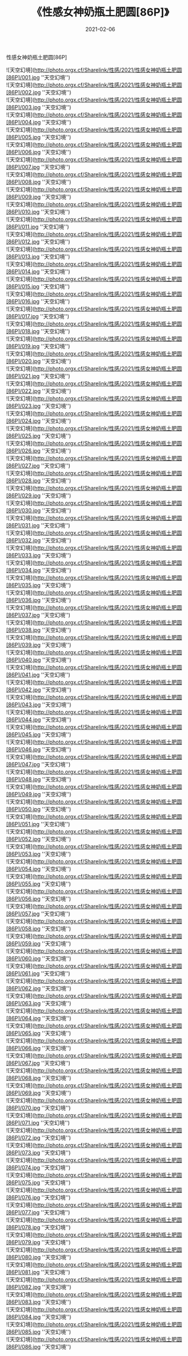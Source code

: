 ﻿---
layout: post
title:  《性感女神奶瓶土肥圆[86P]》
date:   2021-02-06
img: http://photo.orgx.cf/Sharelink/性感/2021/性感女神奶瓶土肥圆[86P]/000.jpg
categories: [美女, 性感, 泳衣]
---

性感女神奶瓶土肥圆[86P]



![天空幻境](http://photo.orgx.cf/Sharelink/性感/2021/性感女神奶瓶土肥圆[86P]/001.jpg ''天空幻境'') <br>
![天空幻境](http://photo.orgx.cf/Sharelink/性感/2021/性感女神奶瓶土肥圆[86P]/002.jpg ''天空幻境'') <br>
![天空幻境](http://photo.orgx.cf/Sharelink/性感/2021/性感女神奶瓶土肥圆[86P]/003.jpg ''天空幻境'') <br>
![天空幻境](http://photo.orgx.cf/Sharelink/性感/2021/性感女神奶瓶土肥圆[86P]/004.jpg ''天空幻境'') <br>
![天空幻境](http://photo.orgx.cf/Sharelink/性感/2021/性感女神奶瓶土肥圆[86P]/005.jpg ''天空幻境'') <br>
![天空幻境](http://photo.orgx.cf/Sharelink/性感/2021/性感女神奶瓶土肥圆[86P]/006.jpg ''天空幻境'') <br>
![天空幻境](http://photo.orgx.cf/Sharelink/性感/2021/性感女神奶瓶土肥圆[86P]/007.jpg ''天空幻境'') <br>
![天空幻境](http://photo.orgx.cf/Sharelink/性感/2021/性感女神奶瓶土肥圆[86P]/008.jpg ''天空幻境'') <br>
![天空幻境](http://photo.orgx.cf/Sharelink/性感/2021/性感女神奶瓶土肥圆[86P]/009.jpg ''天空幻境'') <br>
![天空幻境](http://photo.orgx.cf/Sharelink/性感/2021/性感女神奶瓶土肥圆[86P]/010.jpg ''天空幻境'') <br>
![天空幻境](http://photo.orgx.cf/Sharelink/性感/2021/性感女神奶瓶土肥圆[86P]/011.jpg ''天空幻境'') <br>
![天空幻境](http://photo.orgx.cf/Sharelink/性感/2021/性感女神奶瓶土肥圆[86P]/012.jpg ''天空幻境'') <br>
![天空幻境](http://photo.orgx.cf/Sharelink/性感/2021/性感女神奶瓶土肥圆[86P]/013.jpg ''天空幻境'') <br>
![天空幻境](http://photo.orgx.cf/Sharelink/性感/2021/性感女神奶瓶土肥圆[86P]/014.jpg ''天空幻境'') <br>
![天空幻境](http://photo.orgx.cf/Sharelink/性感/2021/性感女神奶瓶土肥圆[86P]/015.jpg ''天空幻境'') <br>
![天空幻境](http://photo.orgx.cf/Sharelink/性感/2021/性感女神奶瓶土肥圆[86P]/016.jpg ''天空幻境'') <br>
![天空幻境](http://photo.orgx.cf/Sharelink/性感/2021/性感女神奶瓶土肥圆[86P]/017.jpg ''天空幻境'') <br>
![天空幻境](http://photo.orgx.cf/Sharelink/性感/2021/性感女神奶瓶土肥圆[86P]/018.jpg ''天空幻境'') <br>
![天空幻境](http://photo.orgx.cf/Sharelink/性感/2021/性感女神奶瓶土肥圆[86P]/019.jpg ''天空幻境'') <br>
![天空幻境](http://photo.orgx.cf/Sharelink/性感/2021/性感女神奶瓶土肥圆[86P]/020.jpg ''天空幻境'') <br>
![天空幻境](http://photo.orgx.cf/Sharelink/性感/2021/性感女神奶瓶土肥圆[86P]/021.jpg ''天空幻境'') <br>
![天空幻境](http://photo.orgx.cf/Sharelink/性感/2021/性感女神奶瓶土肥圆[86P]/022.jpg ''天空幻境'') <br>
![天空幻境](http://photo.orgx.cf/Sharelink/性感/2021/性感女神奶瓶土肥圆[86P]/023.jpg ''天空幻境'') <br>
![天空幻境](http://photo.orgx.cf/Sharelink/性感/2021/性感女神奶瓶土肥圆[86P]/024.jpg ''天空幻境'') <br>
![天空幻境](http://photo.orgx.cf/Sharelink/性感/2021/性感女神奶瓶土肥圆[86P]/025.jpg ''天空幻境'') <br>
![天空幻境](http://photo.orgx.cf/Sharelink/性感/2021/性感女神奶瓶土肥圆[86P]/026.jpg ''天空幻境'') <br>
![天空幻境](http://photo.orgx.cf/Sharelink/性感/2021/性感女神奶瓶土肥圆[86P]/027.jpg ''天空幻境'') <br>
![天空幻境](http://photo.orgx.cf/Sharelink/性感/2021/性感女神奶瓶土肥圆[86P]/028.jpg ''天空幻境'') <br>
![天空幻境](http://photo.orgx.cf/Sharelink/性感/2021/性感女神奶瓶土肥圆[86P]/029.jpg ''天空幻境'') <br>
![天空幻境](http://photo.orgx.cf/Sharelink/性感/2021/性感女神奶瓶土肥圆[86P]/030.jpg ''天空幻境'') <br>
![天空幻境](http://photo.orgx.cf/Sharelink/性感/2021/性感女神奶瓶土肥圆[86P]/031.jpg ''天空幻境'') <br>
![天空幻境](http://photo.orgx.cf/Sharelink/性感/2021/性感女神奶瓶土肥圆[86P]/032.jpg ''天空幻境'') <br>
![天空幻境](http://photo.orgx.cf/Sharelink/性感/2021/性感女神奶瓶土肥圆[86P]/033.jpg ''天空幻境'') <br>
![天空幻境](http://photo.orgx.cf/Sharelink/性感/2021/性感女神奶瓶土肥圆[86P]/034.jpg ''天空幻境'') <br>
![天空幻境](http://photo.orgx.cf/Sharelink/性感/2021/性感女神奶瓶土肥圆[86P]/035.jpg ''天空幻境'') <br>
![天空幻境](http://photo.orgx.cf/Sharelink/性感/2021/性感女神奶瓶土肥圆[86P]/036.jpg ''天空幻境'') <br>
![天空幻境](http://photo.orgx.cf/Sharelink/性感/2021/性感女神奶瓶土肥圆[86P]/037.jpg ''天空幻境'') <br>
![天空幻境](http://photo.orgx.cf/Sharelink/性感/2021/性感女神奶瓶土肥圆[86P]/038.jpg ''天空幻境'') <br>
![天空幻境](http://photo.orgx.cf/Sharelink/性感/2021/性感女神奶瓶土肥圆[86P]/039.jpg ''天空幻境'') <br>
![天空幻境](http://photo.orgx.cf/Sharelink/性感/2021/性感女神奶瓶土肥圆[86P]/040.jpg ''天空幻境'') <br>
![天空幻境](http://photo.orgx.cf/Sharelink/性感/2021/性感女神奶瓶土肥圆[86P]/041.jpg ''天空幻境'') <br>
![天空幻境](http://photo.orgx.cf/Sharelink/性感/2021/性感女神奶瓶土肥圆[86P]/042.jpg ''天空幻境'') <br>
![天空幻境](http://photo.orgx.cf/Sharelink/性感/2021/性感女神奶瓶土肥圆[86P]/043.jpg ''天空幻境'') <br>
![天空幻境](http://photo.orgx.cf/Sharelink/性感/2021/性感女神奶瓶土肥圆[86P]/044.jpg ''天空幻境'') <br>
![天空幻境](http://photo.orgx.cf/Sharelink/性感/2021/性感女神奶瓶土肥圆[86P]/045.jpg ''天空幻境'') <br>
![天空幻境](http://photo.orgx.cf/Sharelink/性感/2021/性感女神奶瓶土肥圆[86P]/046.jpg ''天空幻境'') <br>
![天空幻境](http://photo.orgx.cf/Sharelink/性感/2021/性感女神奶瓶土肥圆[86P]/047.jpg ''天空幻境'') <br>
![天空幻境](http://photo.orgx.cf/Sharelink/性感/2021/性感女神奶瓶土肥圆[86P]/048.jpg ''天空幻境'') <br>
![天空幻境](http://photo.orgx.cf/Sharelink/性感/2021/性感女神奶瓶土肥圆[86P]/049.jpg ''天空幻境'') <br>
![天空幻境](http://photo.orgx.cf/Sharelink/性感/2021/性感女神奶瓶土肥圆[86P]/050.jpg ''天空幻境'') <br>
![天空幻境](http://photo.orgx.cf/Sharelink/性感/2021/性感女神奶瓶土肥圆[86P]/051.jpg ''天空幻境'') <br>
![天空幻境](http://photo.orgx.cf/Sharelink/性感/2021/性感女神奶瓶土肥圆[86P]/052.jpg ''天空幻境'') <br>
![天空幻境](http://photo.orgx.cf/Sharelink/性感/2021/性感女神奶瓶土肥圆[86P]/053.jpg ''天空幻境'') <br>
![天空幻境](http://photo.orgx.cf/Sharelink/性感/2021/性感女神奶瓶土肥圆[86P]/054.jpg ''天空幻境'') <br>
![天空幻境](http://photo.orgx.cf/Sharelink/性感/2021/性感女神奶瓶土肥圆[86P]/055.jpg ''天空幻境'') <br>
![天空幻境](http://photo.orgx.cf/Sharelink/性感/2021/性感女神奶瓶土肥圆[86P]/056.jpg ''天空幻境'') <br>
![天空幻境](http://photo.orgx.cf/Sharelink/性感/2021/性感女神奶瓶土肥圆[86P]/057.jpg ''天空幻境'') <br>
![天空幻境](http://photo.orgx.cf/Sharelink/性感/2021/性感女神奶瓶土肥圆[86P]/058.jpg ''天空幻境'') <br>
![天空幻境](http://photo.orgx.cf/Sharelink/性感/2021/性感女神奶瓶土肥圆[86P]/059.jpg ''天空幻境'') <br>
![天空幻境](http://photo.orgx.cf/Sharelink/性感/2021/性感女神奶瓶土肥圆[86P]/060.jpg ''天空幻境'') <br>
![天空幻境](http://photo.orgx.cf/Sharelink/性感/2021/性感女神奶瓶土肥圆[86P]/061.jpg ''天空幻境'') <br>
![天空幻境](http://photo.orgx.cf/Sharelink/性感/2021/性感女神奶瓶土肥圆[86P]/062.jpg ''天空幻境'') <br>
![天空幻境](http://photo.orgx.cf/Sharelink/性感/2021/性感女神奶瓶土肥圆[86P]/063.jpg ''天空幻境'') <br>
![天空幻境](http://photo.orgx.cf/Sharelink/性感/2021/性感女神奶瓶土肥圆[86P]/064.jpg ''天空幻境'') <br>
![天空幻境](http://photo.orgx.cf/Sharelink/性感/2021/性感女神奶瓶土肥圆[86P]/065.jpg ''天空幻境'') <br>
![天空幻境](http://photo.orgx.cf/Sharelink/性感/2021/性感女神奶瓶土肥圆[86P]/066.jpg ''天空幻境'') <br>
![天空幻境](http://photo.orgx.cf/Sharelink/性感/2021/性感女神奶瓶土肥圆[86P]/067.jpg ''天空幻境'') <br>
![天空幻境](http://photo.orgx.cf/Sharelink/性感/2021/性感女神奶瓶土肥圆[86P]/068.jpg ''天空幻境'') <br>
![天空幻境](http://photo.orgx.cf/Sharelink/性感/2021/性感女神奶瓶土肥圆[86P]/069.jpg ''天空幻境'') <br>
![天空幻境](http://photo.orgx.cf/Sharelink/性感/2021/性感女神奶瓶土肥圆[86P]/070.jpg ''天空幻境'') <br>
![天空幻境](http://photo.orgx.cf/Sharelink/性感/2021/性感女神奶瓶土肥圆[86P]/071.jpg ''天空幻境'') <br>
![天空幻境](http://photo.orgx.cf/Sharelink/性感/2021/性感女神奶瓶土肥圆[86P]/072.jpg ''天空幻境'') <br>
![天空幻境](http://photo.orgx.cf/Sharelink/性感/2021/性感女神奶瓶土肥圆[86P]/073.jpg ''天空幻境'') <br>
![天空幻境](http://photo.orgx.cf/Sharelink/性感/2021/性感女神奶瓶土肥圆[86P]/074.jpg ''天空幻境'') <br>
![天空幻境](http://photo.orgx.cf/Sharelink/性感/2021/性感女神奶瓶土肥圆[86P]/075.jpg ''天空幻境'') <br>
![天空幻境](http://photo.orgx.cf/Sharelink/性感/2021/性感女神奶瓶土肥圆[86P]/076.jpg ''天空幻境'') <br>
![天空幻境](http://photo.orgx.cf/Sharelink/性感/2021/性感女神奶瓶土肥圆[86P]/077.jpg ''天空幻境'') <br>
![天空幻境](http://photo.orgx.cf/Sharelink/性感/2021/性感女神奶瓶土肥圆[86P]/078.jpg ''天空幻境'') <br>
![天空幻境](http://photo.orgx.cf/Sharelink/性感/2021/性感女神奶瓶土肥圆[86P]/079.jpg ''天空幻境'') <br>
![天空幻境](http://photo.orgx.cf/Sharelink/性感/2021/性感女神奶瓶土肥圆[86P]/080.jpg ''天空幻境'') <br>
![天空幻境](http://photo.orgx.cf/Sharelink/性感/2021/性感女神奶瓶土肥圆[86P]/081.jpg ''天空幻境'') <br>
![天空幻境](http://photo.orgx.cf/Sharelink/性感/2021/性感女神奶瓶土肥圆[86P]/082.jpg ''天空幻境'') <br>
![天空幻境](http://photo.orgx.cf/Sharelink/性感/2021/性感女神奶瓶土肥圆[86P]/083.jpg ''天空幻境'') <br>
![天空幻境](http://photo.orgx.cf/Sharelink/性感/2021/性感女神奶瓶土肥圆[86P]/084.jpg ''天空幻境'') <br>
![天空幻境](http://photo.orgx.cf/Sharelink/性感/2021/性感女神奶瓶土肥圆[86P]/085.jpg ''天空幻境'') <br>
![天空幻境](http://photo.orgx.cf/Sharelink/性感/2021/性感女神奶瓶土肥圆[86P]/086.jpg ''天空幻境'') <br>